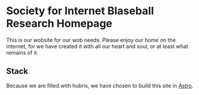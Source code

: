 # Society for Internet Blaseball Research Homepage

This is our wobsite for our wob needs. Please enjoy our home on the internet, for we have created it with all our heart and soul, or at least what remains of it.

## Stack

Because we are filled with hubris, we have chosen to build this site in [Astro](https://docs.astro.build).